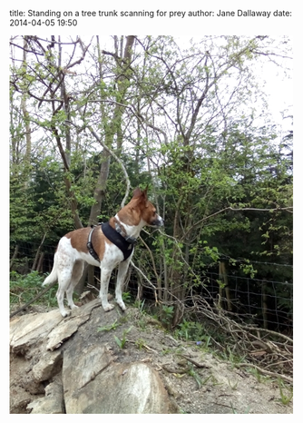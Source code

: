 
title: Standing on a tree trunk scanning for prey
author: Jane Dallaway
date: 2014-04-05 19:50

<div><a href="/media/tp_IMG_20140405_194946.JPG"><img src="/media/tp_thumb_IMG_20140405_194946.JPG" width="500" height="667"/></a></div>


  
      